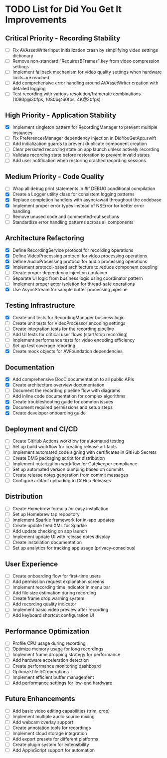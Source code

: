 # TODO List for Did You Get It Improvements

## Critical Priority - Recording Stability

- [ ] Fix AVAssetWriterInput initialization crash by simplifying video settings dictionary
- [ ] Remove non-standard "RequiresBFrames" key from video compression settings
- [ ] Implement fallback mechanism for video quality settings when hardware limits are reached
- [ ] Add comprehensive error handling around AVAssetWriter creation with detailed logging
- [ ] Test recording with various resolution/framerate combinations (1080p@30fps, 1080p@60fps, 4K@30fps)

## High Priority - Application Stability

- [x] Implement singleton pattern for RecordingManager to prevent multiple instances
- [ ] Fix PreferencesManager dependency injection in DidYouGetApp.swift
- [ ] Add initialization guards to prevent duplicate component creation
- [ ] Clear persisted recording state on app launch unless actively recording
- [ ] Validate recording state before restoration to prevent invalid states
- [ ] Add user notification when restoring crashed recording sessions

## Medium Priority - Code Quality

- [ ] Wrap all debug print statements in #if DEBUG conditional compilation
- [x] Create a Logger utility class for consistent logging patterns
- [x] Replace completion handlers with async/await throughout the codebase
- [x] Implement proper error types instead of NSError for better error handling
- [ ] Remove unused code and commented-out sections
- [ ] Standardize error handling patterns across all components

## Architecture Refactoring

- [x] Define RecordingService protocol for recording operations
- [x] Define VideoProcessing protocol for video processing operations  
- [x] Define AudioProcessing protocol for audio processing operations
- [x] Implement protocol-based architecture to reduce component coupling
- [ ] Create proper dependency injection container
- [ ] Separate UI logic from business logic using coordinator pattern
- [ ] Implement proper actor isolation for thread-safe operations
- [x] Use AsyncStream for sample buffer processing pipeline

## Testing Infrastructure

- [x] Create unit tests for RecordingManager business logic
- [ ] Create unit tests for VideoProcessor encoding settings
- [ ] Create integration tests for the recording pipeline
- [ ] Add UI tests for critical user flows (start/stop recording)
- [ ] Implement performance tests for video encoding efficiency
- [ ] Set up test coverage reporting
- [x] Create mock objects for AVFoundation dependencies

## Documentation

- [x] Add comprehensive DocC documentation to all public APIs
- [x] Create architecture overview documentation
- [ ] Document the recording pipeline flow with diagrams
- [ ] Add inline code documentation for complex algorithms
- [x] Create troubleshooting guide for common issues
- [x] Document required permissions and setup steps
- [x] Create developer onboarding guide

## Deployment and CI/CD

- [ ] Create GitHub Actions workflow for automated testing
- [ ] Set up build workflow for creating release artifacts
- [ ] Implement automated code signing with certificates in GitHub Secrets
- [ ] Create DMG packaging script for distribution
- [ ] Implement notarization workflow for Gatekeeper compliance
- [ ] Set up automated version bumping based on commits
- [ ] Create release notes generation from commit messages
- [ ] Configure artifact uploading to GitHub Releases

## Distribution

- [ ] Create Homebrew formula for easy installation
- [ ] Set up Homebrew tap repository
- [ ] Implement Sparkle framework for in-app updates
- [ ] Create update feed XML for Sparkle
- [ ] Add update checking on app launch
- [ ] Implement update UI with release notes display
- [ ] Create installation documentation
- [ ] Set up analytics for tracking app usage (privacy-conscious)

## User Experience

- [ ] Create onboarding flow for first-time users
- [ ] Add permission request explanation screens
- [ ] Implement recording time indicator in menu bar
- [ ] Add file size estimation during recording
- [ ] Create frame drop warning system
- [ ] Add recording quality indicator
- [ ] Implement basic video preview after recording
- [ ] Add keyboard shortcut configuration UI

## Performance Optimization

- [ ] Profile CPU usage during recording
- [ ] Optimize memory usage for long recordings
- [ ] Implement frame dropping strategy for performance
- [ ] Add hardware acceleration detection
- [ ] Create performance monitoring dashboard
- [ ] Optimize file I/O operations
- [ ] Implement efficient buffer management
- [ ] Add performance settings for low-end hardware

## Future Enhancements

- [ ] Add basic video editing capabilities (trim, crop)
- [ ] Implement multiple audio source mixing
- [ ] Add webcam overlay support
- [ ] Create annotation tools for recordings
- [ ] Implement cloud storage integration
- [ ] Add export presets for different platforms
- [ ] Create plugin system for extensibility
- [ ] Add AppleScript support for automation